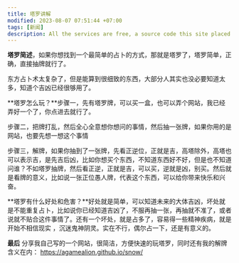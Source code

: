 ```yaml
---
title: 塔罗讲解
modified: 2023-08-07 07:51:44 +07:00
tags: [新闻]
description: All the services are free, a source code this site placed on github repository and intergration with netlify service, another service that you can use is github page for hosting your own static site.
---
```



**塔罗简述**，如果你想找到一个最简单的占卜的方式，那就是塔罗了，塔罗简单，正确，直接抽牌就行了。


东方占卜术太复杂了，但是能算到很细致的东西，大部分人其实也没必要知道太多，知道个吉凶已经很够用了。


**塔罗怎么玩？**步骤一，先有塔罗牌，可以买一盒，也可以弄个网站，我已经弄好一个了，你点进去就行了。


步骤二，把牌打乱，然后全心全意想你想问的事情，然后抽一张牌，如果你用的是网站，也要先想一想这个事情


步骤三，解牌，如果你抽到了一张牌，先看正逆位，正就是吉，高塔除外，高塔也可以表示吉，是先吉后凶，比如你想买个东西，不知道东西好不好，但是也不知道问谁？不如塔罗抽牌，然后看正逆，正就是吉，可以买，逆就是凶，别买。然后就是看牌的意义，比如说一张正位愚人牌，代表这个东西，可以给你带来快乐和兴奋。

**塔罗有什么好处和危害？**好处就是简单，可以知道未来的大体吉凶，坏处就是不能重复占卜，比如说你已经知道吉凶了，不服再抽一张，再抽就不准了，或者说就不贴合这件事情了。还有一个坏处，就是占多了，容易得一些精神疾病，就是开始不相信现实 ，沉迷鬼神阴灵。实在不行，偶尔占一下，还是有意义的。

**最后** 分享我自己写的一个网站，很简洁，方便快速的玩塔罗，同时还有我的解牌含义在内： https://agamealion.github.io/snow/





